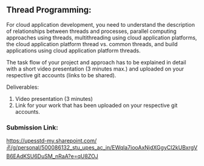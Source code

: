 ## Thread Programming:

For cloud application development, you need to understand the description of relationships between threads and processes, 
parallel computing approaches using threads, 
multithreading using cloud application platforms, 
the cloud application platform thread vs. common threads, and
build applications using cloud application platform threads. 

The task flow of your project and approach has to be explained in detail with a short video presentation (3 minutes max.) and uploaded on your respective git accounts (links to be shared).

Deliverables:
1.	Video presentation (3 minutes)
2. Link for your work that has been uploaded on your respective git accounts.

 
 ### Submission Link: 
 https://upesstd-my.sharepoint.com/✌️/g/personal/500086132_stu_upes_ac_in/EWqla7iooAxNjdXGgyCI2kUBxrgVB6EAdKSU6DuSM_nRaA?e=qU8ZOJ
